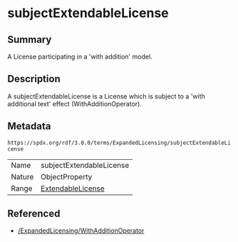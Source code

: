 <!-- Automatically generated by spec-parser v2.3.0 on 2024-07-09T17:43:37.025898+00:00 -->
<!-- SPDX-License-Identifier: Community-Spec-1.0 -->

# subjectExtendableLicense

## Summary

A License participating in a 'with addition' model.


## Description

A subjectExtendableLicense is a License which is subject to a 'with additional
text' effect (WithAdditionOperator).


## Metadata

`https://spdx.org/rdf/3.0.0/terms/ExpandedLicensing/subjectExtendableLicense`


| | |
|---|---|
| Name | subjectExtendableLicense |
| Nature | ObjectProperty |
| Range | [ExtendableLicense](../Classes/ExtendableLicense.md) |




## Referenced

- [/ExpandedLicensing/WithAdditionOperator](../../ExpandedLicensing/Classes/WithAdditionOperator.md)

